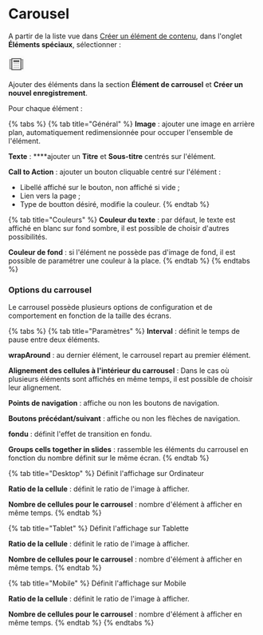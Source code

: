 # Carousel

A partir de la liste vue dans [Créer un élément de contenu](../creer-un-element-de-contenu.md), dans l'onglet **Éléments spéciaux**, sélectionner : 

![Carrousel](../../.gitbook/assets/image%20%2827%29.png)

Ajouter des éléments dans la section **Élément de carrousel** et **Créer un nouvel enregistrement**.

Pour chaque élément :

{% tabs %}
{% tab title="Général" %}
**Image** : ajouter une image en arrière plan, automatiquement redimensionnée pour occuper l'ensemble de l'élément.

**Texte** : ****ajouter un **Titre** et **Sous-titre** centrés sur l'élément.

**Call to Action** : ajouter un bouton cliquable centré sur l'élément :

* Libellé affiché sur le bouton, non affiché si vide ;
* Lien vers la page ;
* Type de boutton désiré, modifie la couleur.
{% endtab %}

{% tab title="Couleurs" %}
**Couleur du texte** : par défaut, le texte est affiché en blanc sur fond sombre, il est possible de choisir d'autres possibilités.

**Couleur de fond** : si l'élément ne possède pas d'image de fond, il est possible de paramétrer une couleur à la place.
{% endtab %}
{% endtabs %}

### Options du carrousel

Le carrousel possède plusieurs options de configuration et de comportement en fonction de la taille des écrans.

{% tabs %}
{% tab title="Paramètres" %}
**Interval** : définit le temps de pause entre deux éléments.

**wrapAround** : au dernier élément, le carrousel repart au premier élément.

**Alignement des cellules à l'intérieur du carrousel** : Dans le cas où plusieurs éléments sont affichés en même temps, il est possible de choisir leur alignement.

**Points de navigation** : affiche ou non les boutons de navigation.

**Boutons précédant/suivant** : affiche ou non les flèches de navigation.

**fondu** : définit l'effet de transition en fondu.

**Groups cells together in slides** : rassemble les éléments du carrousel en fonction du nombre définit sur le même écran.
{% endtab %}

{% tab title="Desktop" %}
Définit l'affichage sur Ordinateur

**Ratio de la cellule** : définit le ratio de l'image à afficher.

**Nombre de cellules pour le carrousel** : nombre d'élément à afficher en même temps.
{% endtab %}

{% tab title="Tablet" %}
Définit l'affichage sur Tablette

**Ratio de la cellule** : définit le ratio de l'image à afficher.

**Nombre de cellules pour le carrousel** : nombre d'élément à afficher en même temps.
{% endtab %}

{% tab title="Mobile" %}
Définit l'affichage sur Mobile

**Ratio de la cellule** : définit le ratio de l'image à afficher.

**Nombre de cellules pour le carrousel** : nombre d'élément à afficher en même temps.
{% endtab %}
{% endtabs %}

